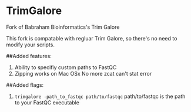 # TrimGalore
Fork of Babraham Bioinformatics's Trim Galore

This fork is compatable with regluar Trim Galore, so there's no need to modify your scripts.

##Added features:
  1. Ability to specifiy custom paths to FastQC
  2. Zipping works on Mac OSx
    No more zcat can't stat error

##Added flags:
  1. `trimgalore -path_to_fastqc path/to/fastqc`
      path/to/fastqc is the path to your FastQC executable
